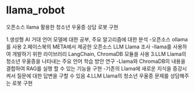 # llama_robot
오픈소스 llama 활용한 청소년 우울증 상담 로봇 구현

1.생성형 AI 거대 언어 모델에 대한 공부, 주요 알고리즘에 대한 분석
-오픈소스 ollama를 사용
2.페이스북의 META에서 제공한 오픈소스 LLM Llama 조사
-llama를 사용하여 개발하기 위한 라이브러리 LangChain, ChromaDB 모듈을 사용
3.LLM Llama의 청소년 우울증을 나타내는 주요 언어 학습 방안 연구
-Llama와 ChromaDB의 내용을 결합하여 RAG를 실행 할 수 있는 기능을 구현
-기존의 Llama에 새로운 지식을 증강시켜서 질문에 대한 답변을 구할 수 있음
4.LLM Llama의 청소년 우울증 문제를 상담해주는 로봇 구현
